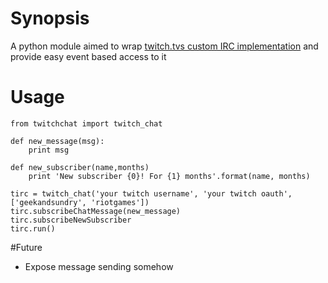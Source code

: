 # Synopsis

A python module aimed to wrap [twitch.tvs custom IRC implementation](https://github.com/justintv/Twitch-API/blob/master/IRC.md) and provide easy event based access to it

# Usage
```
from twitchchat import twitch_chat

def new_message(msg):
    print msg

def new_subscriber(name,months)
    print 'New subscriber {0}! For {1} months'.format(name, months)

tirc = twitch_chat('your twitch username', 'your twitch oauth', ['geekandsundry', 'riotgames'])
tirc.subscribeChatMessage(new_message)
tirc.subscribeNewSubscriber
tirc.run()
```

#Future
- Expose message sending somehow
